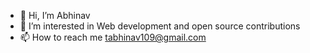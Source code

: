 - 👋 Hi, I’m Abhinav 
- 👀 I’m interested in Web development and open source contributions
- 📫 How to reach me tabhinav109@gmail.com 
